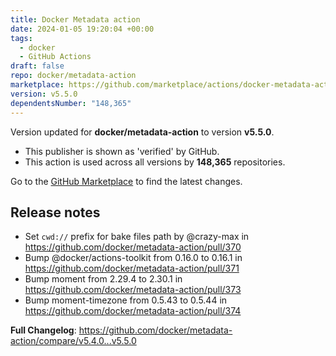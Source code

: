```yaml
---
title: Docker Metadata action
date: 2024-01-05 19:20:04 +00:00
tags:
  - docker
  - GitHub Actions
draft: false
repo: docker/metadata-action
marketplace: https://github.com/marketplace/actions/docker-metadata-action
version: v5.5.0
dependentsNumber: "148,365"
---
```



Version updated for **docker/metadata-action** to version **v5.5.0**.
- This publisher is shown as 'verified' by GitHub.
- This action is used across all versions by **148,365** repositories.

Go to the [GitHub Marketplace](https://github.com/marketplace/actions/docker-metadata-action) to find the latest changes.

## Release notes

* Set `cwd://` prefix for bake files path by @crazy-max in https://github.com/docker/metadata-action/pull/370
* Bump @docker/actions-toolkit from 0.16.0 to 0.16.1 in https://github.com/docker/metadata-action/pull/371
* Bump moment from 2.29.4 to 2.30.1 in https://github.com/docker/metadata-action/pull/373
* Bump moment-timezone from 0.5.43 to 0.5.44 in https://github.com/docker/metadata-action/pull/374

**Full Changelog**: https://github.com/docker/metadata-action/compare/v5.4.0...v5.5.0
